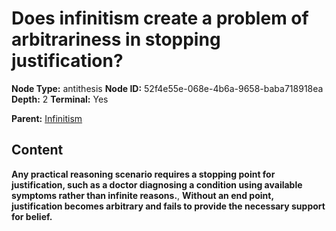# Does infinitism create a problem of arbitrariness in stopping justification?

**Node Type:** antithesis
**Node ID:** 52f4e55e-068e-4b6a-9658-baba718918ea
**Depth:** 2
**Terminal:** Yes

**Parent:** [Infinitism](infinitism.md)

## Content

**Any practical reasoning scenario requires a stopping point for justification, such as a doctor diagnosing a condition using available symptoms rather than infinite reasons.**, **Without an end point, justification becomes arbitrary and fails to provide the necessary support for belief.**
